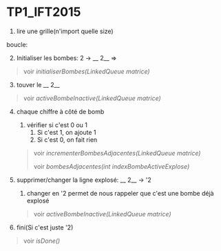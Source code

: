 # TP1_IFT2015

1. lire une grille(n'import quelle size)

boucle:

2. Initialiser les bombes: 2 -> __ 2__ => 
> voir *initialiserBombes(LinkedQueue matrice)*
3. touver le __ 2__
> voir *activeBombeInactive(LinkedQueue matrice)* 
4. chaque chiffre à côté de bomb
   1. vérifier si c'est 0 ou 1
      1. Si c'est 1, on ajoute 1
      2. Si c'est 0, on fait rien
   > voir *incrementerBombesAdjacentes(LinkedQueue matrice)*
   > 
   > voir *bombesAdjacentes(int indexBombeActiveExplose)*
5. supprimer/changer la ligne explosé: __ 2__ -> '2
   1. changer en '2 permet de nous rappeler que c'est une bombe déjà explosé
   > voir *activeBombeInactive(LinkedQueue matrice)*

7. fini(Si c'est juste '2)
> voir *isDone()*
